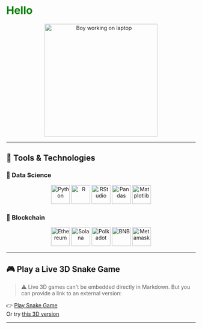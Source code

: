 <h1 style="color: green;">Hello</h1>

<p align="center">
  <img src="https://i.imgur.com/1XnNnbl.png" alt="Boy working on laptop" width="300"/>
</p>

---

## 🚀 Tools & Technologies

### 🧠 Data Science
<p align="center">
  <img src="https://www.python.org/static/community_logos/python-logo.png" alt="Python" height="50"/>
  <img src="https://upload.wikimedia.org/wikipedia/commons/0/01/R_logo.svg" alt="R" height="50"/>
  <img src="https://upload.wikimedia.org/wikipedia/commons/1/1b/RStudio_logo_flat.svg" alt="RStudio" height="50"/>
  <img src="https://upload.wikimedia.org/wikipedia/commons/e/ed/Pandas_logo.svg" alt="Pandas" height="50"/>
  <img src="https://upload.wikimedia.org/wikipedia/commons/8/84/Matplotlib_icon.svg" alt="Matplotlib" height="50"/>
</p>

### 🔗 Blockchain
<p align="center">
  <img src="https://cryptologos.cc/logos/ethereum-eth-logo.png" alt="Ethereum" height="50"/>
  <img src="https://cryptologos.cc/logos/solana-sol-logo.png" alt="Solana" height="50"/>
  <img src="https://cryptologos.cc/logos/polkadot-new-dot-logo.png" alt="Polkadot" height="50"/>
  <img src="https://cryptologos.cc/logos/binance-coin-bnb-logo.png" alt="BNB" height="50"/>
  <img src="https://seeklogo.com/images/M/metamask-logo-09EDE53DBD-seeklogo.com.png" alt="Metamask" height="50"/>
</p>

---

## 🎮 Play a Live 3D Snake Game

> ⚠️ Live 3D games can't be embedded directly in Markdown. But you can provide a link to an external version:

👉 [Play Snake Game](https://patorjk.com/games/snake/)  
Or try [this 3D version](https://3dsnakegame.com)

---

